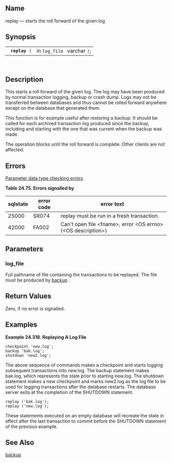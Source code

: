 <div>

<div>

</div>

<div>

## Name

replay — starts the roll forward of the given log

</div>

<div>

## Synopsis

<div>

|                     |                             |
|---------------------|-----------------------------|
| ` `**`replay`**` (` | in `log_file ` varchar `)`; |

<div>

 

</div>

</div>

</div>

<div>

## Description

This starts a roll forward of the given log. The log may have been
produced by normal transaction logging, backup or crash dump. Logs may
not be transferred between databases and thus cannot be rolled forward
anywhere except on the database that generated them.

This function is for example useful after restoring a backup. It should
be called for each archived transaction log produced since the backup,
including and starting with the one that was current when the backup was
made.

The operation blocks until the roll forward is complete. Other clients
are not affected.

</div>

<div>

## Errors

<a href="datatypeerror.html" class="link"
title="23.2.2. Data Type Errors">Parameter data type checking errors</a>

<div>

**Table 24.75. Errors signalled by**

<div>

| sqlstate                              | error code                            | error text                                                                                         |
|---------------------------------------|---------------------------------------|----------------------------------------------------------------------------------------------------|
| <span class="errorcode">25000 </span> | <span class="errorcode">SR074 </span> | <span class="errortext">replay must be run in a fresh transaction. </span>                         |
| <span class="errorcode">42000 </span> | <span class="errorcode">FA002 </span> | <span class="errortext">Can't open file \<fname\>, error \<OS errno\> (\<OS description\>) </span> |

</div>

</div>

  

</div>

<div>

## Parameters

<div>

### log_file

Full pathname of file containing the transactions to be replayed. The
file must be produced by
<a href="fn_backup.html" class="link" title="backup">backup</a> .

</div>

</div>

<div>

## Return Values

Zero, if no error is signalled.

</div>

<div>

## Examples

<div>

**Example 24.318. Replaying A Log File**

<div>

``` programlisting
checkpoint 'new.log';
backup 'bak.log';
shutdown 'new2.log';
```

The above sequence of commands makes a checkpoint and starts logging
subsequent transactions into new.log. The backup statement makes
bak.log, which represents the state prior to starting new.log. The
shutdown statement makes a new checkpoint and marks new2.log as the log
file to be used for logging transactions after the database restarts.
The database server exits at the completion of the SHUTDOWN statement.

``` programlisting
replay ('bak.log');
replay ('new.log');
```

These statements executed on an empty database will recreate the state
in effect after the last transaction to commit before the SHUTDOWN
statement of the previous example.

</div>

</div>

  

</div>

<div>

## See Also

<a href="fn_backup.html" class="link" title="backup">backup</a>

</div>

</div>
